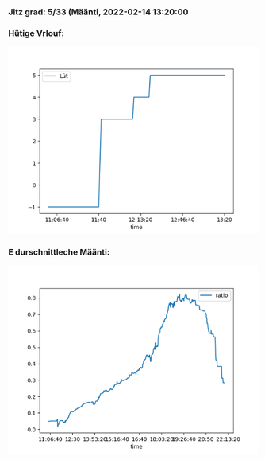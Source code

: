 ### Jitz grad: 5/33 (Määnti, 2022-02-14 13:20:00

### Hütige Vrlouf:
![Graph](Today.png)

### E durschnittleche Määnti:
![Graph](Määnti.png)